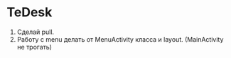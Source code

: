 # TeDesk

1) Сделай pull.
2) Работу с menu делать от MenuActivity класса и layout. (MainActivity не трогать)
